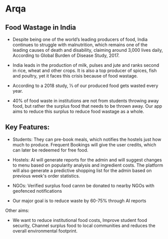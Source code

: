 # Arqa 

## Food Wastage in India


- Despite being one of the world’s leading producers of food, India continues to struggle with malnutrition, which remains one of the leading causes of death and disability, claiming around 3,000 lives daily, According to Global Burden of Disease Study, 2017.
- India leads in the production of milk, pulses and jute and ranks second in rice, wheat and other crops. It is also a top producer of spices, fish and poultry, yet it faces this crisis because of food wastage.

- According to a 2018 study, 1⁄3 of our produced food gets wasted every year.




 

- 40% of food waste in institutions are not from students throwing away food, but rather the surplus food that needs to be thrown away. Our app aims to reduce this surplus to reduce food wastage as a whole.

## Key Features:
- Students: They can pre-book meals, which notifies the hostels just how much to produce. Frequent Bookings will give the user credits, which can later be redeemed for free food.
  
- Hostels: AI will generate reports for the admin and will suggest changes to menu based on popularity analysis and ingredient costs. The platform will also generate a predictive shopping list for the admin based on previous week's order statistics.
  
- NGOs: Verified surplus food cannn be donated to nearby NGOs with geofenced notifications
  
- Our major goal is to reduce waste by 60-75% through AI reports
  
Other aims:
- We want to reduce institutional food costs, Improve student food security, Channel surplus food to local communities and reduces the overall environmental footprint.
